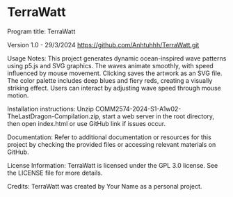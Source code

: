 # TerraWatt
Program title: TerraWatt

Version 1.0 - 29/3/2024
https://github.com/Anhtuhhh/TerraWatt.git

Usage Notes: This project generates dynamic ocean-inspired wave patterns using p5.js and SVG graphics. The waves animate smoothly, with speed influenced by mouse movement. Clicking saves the artwork as an SVG file. The color palette includes deep blues and fiery reds, creating a visually striking effect. Users can interact by adjusting wave speed through mouse motion.

Installation instructions: Unzip COMM2574-2024-S1-A1w02-TheLastDragon-Compilation.zip, start a web server in the root directory, then open index.html or use GitHub link if issues occur.

Documentation: Refer to additional documentation or resources for this project by checking the provided files or accessing relevant materials on GitHub.

License Information: TerraWatt is licensed under the GPL 3.0 license. See the LICENSE file for more details.

Credits: TerraWatt was created by Your Name as a personal project.
